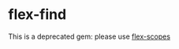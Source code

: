 # flex-find

This is a deprecated gem: please use [flex-scopes](https://github.com/ddnexus/flex-scopes)
